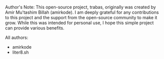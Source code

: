 Author's Note:
This open-source project, trabas, originally was created by Amir Mu'tashim Billah (amirkode).
I am deeply grateful for any contributions to this project and the support from the open-source community to make it grow.
While this was intended for personal use, I hope this simple project can provide various benefits.

All authors:
- amirkode
- liter8.sh